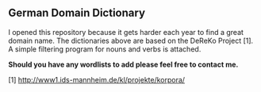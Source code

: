 ## German Domain Dictionary

I opened this repository because it gets harder each year to find a great domain name. The dictionaries above are based on the DeReKo Project [1]. A simple filtering program for nouns and verbs is attached.

__Should you have any wordlists to add please feel free to contact me.__

[1] http://www1.ids-mannheim.de/kl/projekte/korpora/
